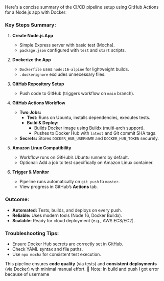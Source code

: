Here's a concise summary of the CI/CD pipeline setup using GitHub Actions for a Node.js app with Docker:

### **Key Steps Summary:**
1. **Create Node.js App**  
   - Simple Express server with basic test (Mocha).
   - `package.json` configured with `test` and `start` scripts.

2. **Dockerize the App**  
   - `Dockerfile` uses `node:16-alpine` for lightweight builds.  
   - `.dockerignore` excludes unnecessary files.

3. **GitHub Repository Setup**  
   - Push code to GitHub (triggers workflow on `main` branch).

4. **GitHub Actions Workflow**  
   - **Two Jobs:**  
     - **Test:** Runs on Ubuntu, installs dependencies, executes tests.  
     - **Build & Deploy:**  
       - Builds Docker image using Buildx (multi-arch support).  
       - Pushes to Docker Hub with `latest` and Git commit SHA tags.  
   - **Secrets:** Stores `DOCKER_HUB_USERNAME` and `DOCKER_HUB_TOKEN` securely.

5. **Amazon Linux Compatibility**  
   - Workflow runs on GitHub’s Ubuntu runners by default.  
   - Optional: Add a job to test specifically on Amazon Linux container.

6. **Trigger & Monitor**  
   - Pipeline runs automatically on `git push` to `master`.  
   - View progress in GitHub’s **Actions** tab.

### **Outcome:**
- **Automated:** Tests, builds, and deploys on every push.  
- **Reliable:** Uses modern tools (Node 16, Docker Buildx).  
- **Scalable:** Ready for cloud deployment (e.g., AWS ECS/EC2).  

### **Troubleshooting Tips:**
- Ensure Docker Hub secrets are correctly set in GitHub.  
- Check YAML syntax and file paths.  
- Use `npx mocha` for consistent test execution.  

This pipeline ensures **code quality** (via tests) and **consistent deployments** (via Docker) with minimal manual effort. 🚀
Note: In build and push I got error because of username
